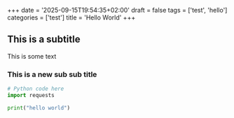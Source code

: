 +++
date = '2025-09-15T19:54:35+02:00'
draft = false
tags = ['test', 'hello']
categories = ['test']
title = 'Hello World'
+++

## This is a subtitle

This is some text

### This is a new sub sub title

```python
# Python code here
import requests

print("hello world")

```

